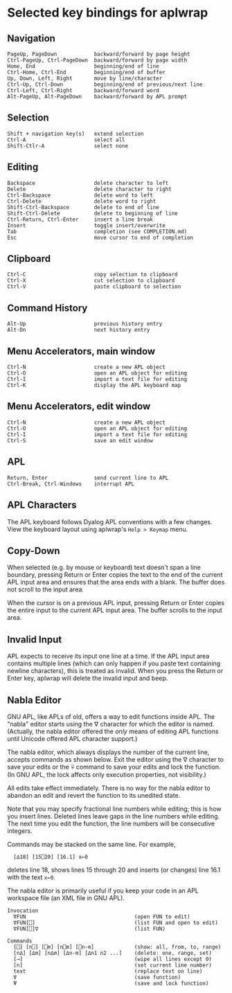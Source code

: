 Selected key bindings for aplwrap
=================================

Navigation
----------

```
PageUp, PageDown            backward/forward by page height
Ctrl-PageUp, Ctrl-PageDown  backward/forward by page width
Home, End                   beginning/end of line
Ctrl-Home, Ctrl-End         beginning/end of buffer
Up, Down, Left, Right       move by line/character
Ctrl-Up, Ctrl-Down          beginning/end of previous/next line
Ctrl-Left, Ctrl-Right       backward/forward word
Alt-PageUp, Alt-PageDown    backward/forward by APL prompt
```

Selection
---------

```
Shift + navigation key(s)   extend selection
Ctrl-A                      select all
Shift-Ctlr-A                select none
```

Editing
-------

```
Backspace                   delete character to left
Delete                      delete character to right
Ctrl-Backspace              delete word to left
Ctrl-Delete                 delete word to right
Shift-Ctrl-Backspace        delete to end of line
Shift-Ctrl-Delete           delete to beginning of line
Ctrl-Return, Ctrl-Enter     insert a line break
Insert                      toggle insert/overwrite
Tab                         completion (see COMPLETION.md)
Esc                         move cursor to end of completion
```

Clipboard
---------

```
Ctrl-C                      copy selection to clipboard
Ctrl-X                      cut selection to clipboard
Ctrl-V                      paste clipboard to selection
```

Command History
---------------

```
Alt-Up                      previous history entry
Alt-Dn                      next history entry
```

Menu Accelerators, main window
------------------------------

```
Ctrl-N                      create a new APL object
Ctrl-O                      open an APL object for editing
Ctrl-I                      import a text file for editing
Ctrl-K                      display the APL keyboard map
```

Menu Accelerators, edit window
------------------------------

```
Ctrl-N                      create a new APL object
Ctrl-O                      open an APL object for editing
Ctrl-I                      import a text file for editing
Ctrl-S                      save an edit window
```

APL
---

```
Return, Enter               send current line to APL
Ctrl-Break, Ctrl-Windows    interrupt APL
```

APL Characters
--------------

The APL keyboard follows Dyalog APL conventions with a few changes.
View the keyboard layout using aplwrap's `Help > Keymap` menu.

Copy-Down
---------

When selected (e.g. by mouse or keyboard) text doesn't span a line
boundary, pressing Return or Enter copies the text to the end of the
current APL input area and ensures that the area ends with a blank.
The buffer does not scroll to the input area.

When the cursor is on a previous APL input, pressing Return or Enter
copies the entire input to the current APL input area. The buffer
scrolls to the input area.

Invalid Input
-------------

APL expects to receive its input one line at a time. If the APL input
area contains multiple lines (which can only happen if you paste text
containing newline characters), this is treated as invalid. When you
press the Return or Enter key, aplwrap will delete the invalid input
and beep.

Nabla Editor
------------

GNU APL, like APLs of old, offers a way to edit functions inside APL.
The "nabla" editor starts using the ∇ character for which the editor
is named. (Actually, the nabla editor offered the *only* means of
editing APL functions until Unicode offered APL character support.)

The nabla editor, which always displays the number of the current
line, accepts commands as shown below. Exit the editor using the ∇
character to save your edits or the ⍫ command to save your edits and
lock the function. (In GNU APL, the lock affects only execution
properties, not visibility.)

All edits take effect immediately. There is no way for the nabla
editor to abandon an edit and revert the function to its unedited
state.

Note that you may specify fractional line numbers while editing; this
is how you insert lines. Deleted lines leave gaps in the line numbers
while editing. The next time you edit the function, the line numbers
will be consecutive integers.

Commands may be stacked on the same line. For example,

```
  [∆18] [15⎕20] [16.1] x←0
```

deletes line 18, shows lines 15 through 20 and inserts (or changes)
line 16.1 with the text `x←0`.

The nabla editor is primarily useful if you keep your code in an APL
workspace file (an XML file in GNU APL).

```
Invocation
  ∇FUN                                   (open FUN to edit)
  ∇FUN[⎕]                                (list FUN and open to edit)
  ∇FUN[⎕]∇                               (list FUN)

Commands
  [⎕] [n⎕] [⎕m] [n⎕m] [⎕n-m]             (show: all, from, to, range)
  [n∆] [∆m] [n∆m] [∆n-m] [∆n1 n2 ...]    (delete: one, range, set)
  [→]                                    (wipe all lines except 0)
  [n]                                    (set current line number)
  text                                   (replace text on line)
  ∇                                      (save function)
  ⍫                                      (save and lock function)
```
